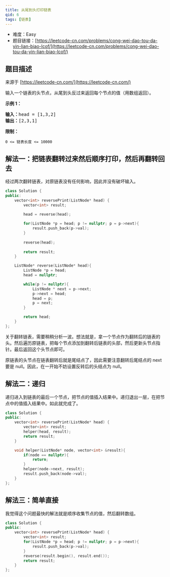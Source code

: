 ```yaml
---
title: 从尾到头打印链表
qid: 6
tags: [链表]
---
```



- 难度：Easy
- 题目链接：[https://leetcode-cn.com/problems/cong-wei-dao-tou-da-yin-lian-biao-lcof/](https://leetcode-cn.com/problems/cong-wei-dao-tou-da-yin-lian-biao-lcof/)


## 题目描述

来源于 [https://leetcode-cn.com/](https://leetcode-cn.com/)

<p>输入一个链表的头节点，从尾到头反过来返回每个节点的值（用数组返回）。</p>



<p><strong>示例 1：</strong></p>

<pre><strong>输入：</strong>head = [1,3,2]
<strong>输出：</strong>[2,3,1]</pre>



<p><strong>限制：</strong></p>

<p><code>0 &lt;= 链表长度 &lt;= 10000</code></p>


## 解法一：把链表翻转过来然后顺序打印，然后再翻转回去

经过两次翻转链表，对原链表没有任何影响，因此并没有破坏输入。

```cpp
class Solution {
public:
    vector<int> reversePrint(ListNode* head) {
        vector<int> result;

        head = reverse(head);
        
        for(ListNode *p = head; p != nullptr; p = p->next){
            result.push_back(p->val);
        }
        
        reverse(head);
        
        return result;
    }

    ListNode* reverse(ListNode* head){
        ListNode *p = head;
        head = nullptr;

        while(p != nullptr){
            ListNode * next = p->next;
            p->next = head;
            head = p;
            p = next; 
        }

        return head;
    }
};
```

关于翻转链表，需要稍稍分析一波。想法就是，拿一个节点作为翻转后的链表的头。然后遍历原链表，把每个节点添加到翻转后链表的头部，然后更新头节点指针。最后返回这个头节点即可。

原链表的头节点在链表翻转后就是尾结点了，因此需要注意翻转后尾结点的 next 要是 null。因此，在一开始不妨设置反转后的头结点为 null。


## 解法二：递归

递归进入到链表的最后一个节点，把节点的值插入结果中。递归退出一层，在把节点中的值插入结果中。如此就完成了。

```cpp
class Solution {
public:
    vector<int> reversePrint(ListNode* head) {
        vector<int> result;
        helper(head, result);
        return result;
    }

    void helper(ListNode* node, vector<int> &result){
        if(node == nullptr){
            return;
        }
        helper(node->next, result);
        result.push_back(node->val);
    }
};
```

## 解法三：简单直接

我觉得这个问题最快的解法就是顺序收集节点的值，然后翻转数组。

```cpp
class Solution {
public:
    vector<int> reversePrint(ListNode* head) {
        vector<int> result;
        for(ListNode *p = head; p != nullptr; p = p->next){
            result.push_back(p->val);
        }
        reverse(result.begin(), result.end());
        return result;
    }
};
```